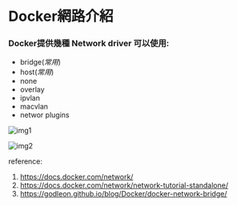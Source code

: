 # Docker網路介紹

### Docker提供幾種 Network driver 可以使用:
* bridge(*常用*)
* host(*常用*)
* none
* overlay
* ipvlan
* macvlan
* networ plugins

![img1](https://godleon.github.io/blog/images/docker/docker-bridge-network-1.png)

![img2](https://godleon.github.io/blog/images/docker/docker-bridge-network-custom.png)

reference:
1. https://docs.docker.com/network/
2. https://docs.docker.com/network/network-tutorial-standalone/
3. https://godleon.github.io/blog/Docker/docker-network-bridge/
